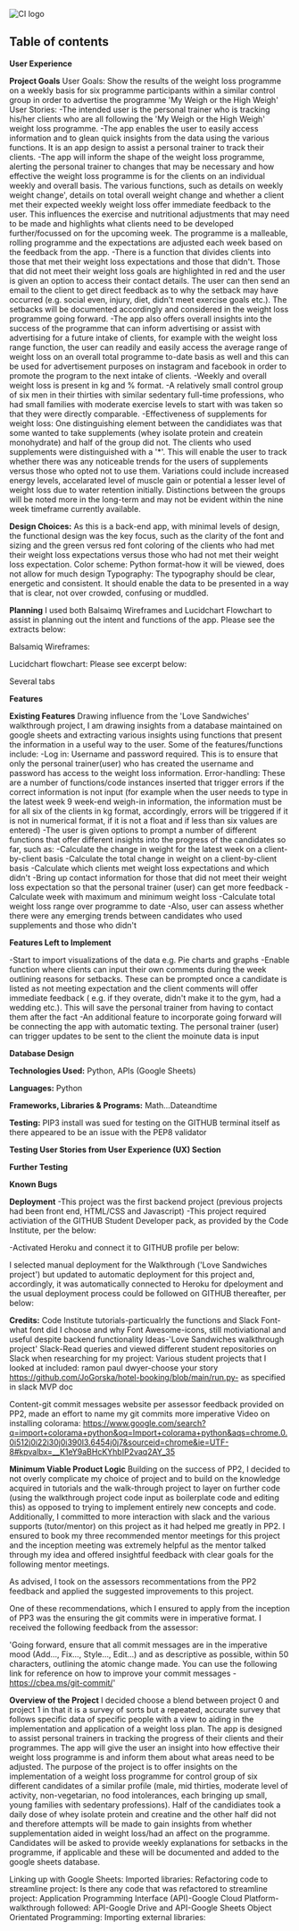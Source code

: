 ![CI logo](https://codeinstitute.s3.amazonaws.com/fullstack/ci_logo_small.png)


<h2><b>Table of contents</b></h2>

<b>User Experience</b>

<b>Project Goals</b>
User Goals: Show the results of the weight loss programme on a weekly basis for six programme participants within a similar control group in order to advertise the programme 'My Weigh or the High Weigh'
User Stories:
-The intended user is the personal trainer who is tracking his/her clients who are all following the 'My Weigh or the High Weigh' weight loss programme.
-The app enables the user to easily access information and to glean quick insights from the data using the various functions. It is an app design to assist a personal trainer to track their clients.
-The app will inform the shape of the weight loss programme, alerting the personal trainer to changes that may be necessary and how effective the weight loss programme is for the clients on an individual weekly and overall basis. The various functions, such as details on weekly weight change', details on total overall weight change and whether a client met their expected weekly weight loss offer immediate feedback to the user. This influences the exercise and nutritional adjustments that may need to be made and highlights what clients need to be developed further/focussed on for the upcoming week. The programme is a malleable, rolling programme and the expectations are adjusted each week based on the feedback from the app.
-There is a function that divides clients into those that met their weight loss expectations and those that didn't. Those that did not meet their weight loss goals are highlighted in red and the user is given an option to access their contact details. The user can then send an email to the client to get direct feedback as to why the setback may have occurred (e.g. social even, injury, diet, didn't meet exercise goals etc.). The setbacks will be documented accordingly and considered in the weight loss programme going forward.
-The app also offers overall insights into the success of the programme that can inform advertising or assist with advertising for a future intake of clients, for example with the weight loss range function, the user can readily and easily access the average range of weight loss on an overall total programme to-date basis as well and this can be used for advertisement purposes on instagram and facebook in order to promote the program to the next intake of clients.
-Weekly and overall weight loss is present in kg and % format.
-A relatively small control group of six men in their thirties with similar sedentary full-time professions, who had small families with moderate exercise levels to start with was taken so that they were directly comparable.
-Effectiveness of supplements for weight loss: One distinguishing element between the candidiates was that some wanted to take supplements (whey isolate protein and createin monohydrate) and half of the group did not. The clients who used supplements were distinguished with a '*'. This will enable the user to track whether there was any noticeable trends for the users of supplements versus those who opted not to use them. Variations could include increased energy levels, accelarated level of muscle gain or potential a lesser level of weight loss due to water retention initially. Distinctions between the groups will be noted more in the long-term and may not be evident within the nine week timeframe currently available.


<b>Design Choices:</b>
As this is a back-end app, with minimal levels of design, the functional design was the key focus, such as the clarity of the font and sizing and the green versus red font coloring of the clients who had met their weight loss expectations versus those who had not met their weight loss expectation.
Color scheme: Python format-how it will be viewed, does not allow for much design
Typography: The typography should be clear, energetic and consistent. It should enable the data to be presented in a way that is clear, not over crowded, confusing or muddled.

<b>Planning</b>
I used both Balsaimq Wireframes and Lucidchart Flowchart to assist in planning out the intent and functions of the app. Please see the extracts below:

Balsamiq Wireframes:

Lucidchart flowchart:
Please see excerpt below:

Several tabs

<b>Features</b>

<b>Existing Features</b>
Drawing influence from the 'Love Sandwiches' walkthrough project, I am drawing insights from a database maintained on google sheets and extracting various insights using functions that present the information in a useful way to the user.
Some of the features/functions include:
-Log in: Username and password required. This is to ensure that only the personal trainer(user) who has created the username and password has access to the  weight loss information.
Error-handling: These are a number of functions/code instances inserted that trigger errors if the correct information is not input (for example when the user needs to type in the latest week 9 week-end weigh-in information, the information must be for all six of the clients in kg format, accordingly, errors will be triggered if it is not in numerical format, if it is not a float and if less than six values are entered)
-The user is given options to prompt a number of different functions that offer different insights into the progress of the candidates so far, such as:
-Calculate the change in weight for the latest week on a client-by-client basis
-Calculate the total change in weight on a client-by-client basis
-Calculate which clients met weight loss expectations and which didn't
-Bring up contact information for those that did not meet their weight loss expectation so that the personal trainer (user) can get more feedback
-Calculate week with maximum and minimum weight loss
-Calculate total weight loss range over programme to date
-Also, user can assess whether there were any emerging trends between candidates who used supplements and those who didn't

<b>Features Left to Implement</b>

-Start to import visualizations of the data e.g. Pie charts and graphs
-Enable function where clients can input their own comments during the week outlining reasons for setbacks. These can be prompted once a candidate is listed as not meeting expectation and the client comments will offer immediate feedback ( e.g. if they overate, didn't make it to the gym, had a wedding etc.). This will save the personal trainer from having to contact them after the fact
-An additional feature to incorporate going forward will be connecting the app with automatic texting. The personal trainer (user) can trigger updates to be sent to the client the moinute data is input

<b>Database Design</b>

<b>Technologies Used:</b> Python, APIs (Google Sheets)

<b>Languages:</b> Python

<b>Frameworks, Libraries & Programs:</b> Math...Dateandtime

<b>Testing:</b> PIP3 install was sued for testing on the GITHUB terminal itself as there appeared to be an issue with the PEP8 validator

<b>Testing User Stories from User Experience (UX) Section</b>

<b>Further Testing</b>

<b>Known Bugs</b>

<b>Deployment</b> 
-This project was the first backend project (previous projects had been front end, HTML/CSS and Javascript)
-This project required activiation of the GITHUB Student Developer pack, as provided by the Code Institute, per the below:


-Activated Heroku and connect it to GITHUB profile per below:

I selected manual deployment for the Walkthrough ('Love Sandwiches project') but updated to automatic deployment for this project and, accordingly, it was automatically connected to Heroku for dpeloyment and the usual deployment process could be followed on GITHUB thereafter, per below:



<b>Credits:</b>
Code Institute tutorials-particualrly the functions and Slack
Font-what font did I choose and why
Font Awesome-icons, still motiviational and useful despite backend functionality
Ideas-'Love Sandwiches walkthrough project'
Slack-Read queries and viewed different student repositories on Slack when researching for my project:
Various student projects that I looked at included:
ramon
paul dwyer-choose your story
https://github.com/JoGorska/hotel-booking/blob/main/run.py- as specified in slack MVP doc

Content-git commit messages website per assessor feedback provided on PP2, made an effort to name my git commits more imperative
Video on installing colorama: https://www.google.com/search?q=import+colorama+python&oq=Import+colorama+python&aqs=chrome.0.0i512j0i22i30j0i390l3.6454j0j7&sourceid=chrome&ie=UTF-8#kpvalbx=__K1eY9aBHcKYhbIP2vaq2AY_35

<b>Minimum Viable Product Logic</b>
Building on the success of PP2, I decided to not overly complicate my choice of project and to build on the knowledge acquired in tutorials and the walk-through project to layer on further code (using the walkthrough project code input as boilerplate code and editing this) as opposed to trying to implement entirely new concepts and code. 
 Additionally, I committed to more interaction with slack and the various supports (tutor/mentor) on this project as it had helped me greatly in PP2. I ensured to book my three recommended mentor meetings for this project and the inception meeting was extremely helpful as the mentor talked through my idea and offered insightful feedback with clear goals for the following mentor meetings.

As advised, I took on the assessors recommentations from the PP2 feedback and applied the suggested improvements to this project.

One of these recommendations, which I ensured to apply from the inception of PP3 was the ensuring the git commits were in imperative format. I received the following feedback from the assessor:

   'Going forward, ensure that all commit messages are in the imperative mood (Add…, Fix…, Style…, Edit…) and as descriptive as possible, within 50 characters, outlining the atomic change made. You can use the following link for reference on how to improve your commit messages - https://cbea.ms/git-commit/'

<b>Overview of the Project</b>
I decided choose a blend between project 0 and project 1 in that it is a survey of sorts but a repeated, accurate survey that follows specific data of specific people with a view to aiding in the implementation and application of a weight loss plan. The app is designed to assist personal trainers in tracking the progress of their clients and their programmes. The app will give the user an insight into how effective their weight loss programme is and inform them about what areas need to be adjusted. The purpose of the project is to offer insights on the implementation of a weight loss programme for control group of six different candidates of a similar profile (male, mid thirties, moderate level of activity, non-vegetarian, no food intolerances, each bringing up small, young families with sedentary professions). Half of the candidiates took a daily dose of whey isolate protein and creatine and the other half did not and therefore attempts will be made to gain insights from whether supplementation aided in weight loss/had an affect on the programme. Candidates will be asked to provide weekly explanations for setbacks in the programme, if applicable and these will be documented and added to the google sheets database.

Linking up with Google Sheets:
Imported libraries:
Refactoring code to streamline project: Is there any code that was refactored to streamline project:
Application Programming Interface (API)-Google Cloud Platform-walkthrough followed:
API-Google Drive and API-Google Sheets
Object Orientated Programming:
Importing external libraries:




